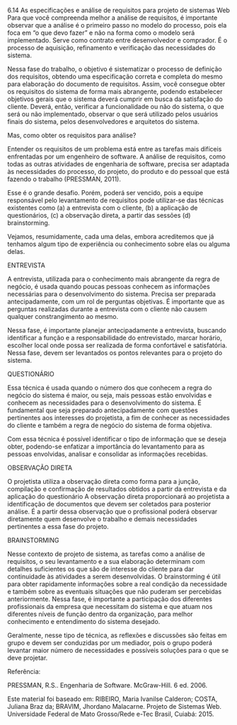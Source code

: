 6.14 As especificações e análise de requisitos para projeto de sistemas Web
Para que você compreenda melhor a análise de requisitos, é importante observar que a análise é o primeiro passo no modelo do processo, pois ela foca em “o que devo fazer” e não na forma como o modelo será implementado. Serve como contrato entre desenvolvedor e comprador. É o processo de aquisição, refinamento e verificação das necessidades do sistema.

Nessa fase do trabalho, o objetivo é sistematizar o processo de definição dos requisitos, obtendo uma especificação correta e completa do mesmo para elaboração do documento de requisitos. Assim, você consegue obter os requisitos do sistema de forma mais abrangente, podendo estabelecer objetivos gerais que o sistema deverá cumprir em busca da satisfação do cliente. Deverá, então, verificar a funcionalidade ou não do sistema, o que será ou não implementado, observar o que será utilizado pelos usuários finais do sistema, pelos desenvolvedores e arquitetos do sistema. 

Mas, como obter os requisitos para análise?

Entender os requisitos de um problema está entre as tarefas mais difíceis enfrentadas por um engenheiro de software. A análise de requisitos, como todas as outras atividades de engenharia de software, precisa ser adaptada às necessidades do processo, do projeto, do produto e do pessoal que está fazendo o trabalho (PRESSMAN, 2011). 

Esse é o grande desafio. Porém, poderá ser vencido, pois a equipe responsável pelo levantamento de requisitos pode utilizar-se das técnicas existentes como (a) a entrevista com o cliente, (b) a aplicação de questionários, (c) a observação direta, a partir das sessões (d) brainstorming. 

Vejamos, resumidamente, cada uma delas, embora acreditemos que já tenhamos algum tipo de experiência ou conhecimento sobre elas ou alguma delas.

ENTREVISTA

A entrevista, utilizada para o conhecimento mais abrangente da regra de negócio, é usada quando poucas pessoas conhecem as informações necessárias para o desenvolvimento do sistema. Precisa ser preparada antecipadamente, com um rol de perguntas objetivas. É importante que as perguntas realizadas durante a entrevista com o cliente não causem qualquer constrangimento ao mesmo.

Nessa fase, é importante planejar antecipadamente a entrevista, buscando identificar a função e a responsabilidade do entrevistado, marcar horário, escolher local onde possa ser realizada de forma confortável e satisfatória. Nessa fase, devem ser levantados os pontos relevantes para o projeto do sistema.

QUESTIONÁRIO

Essa técnica é usada quando o número dos que conhecem a regra do negócio do sistema é maior, ou seja, mais pessoas estão envolvidas e conhecem as necessidades para o desenvolvimento do sistema. É fundamental que seja preparado antecipadamente com questões pertinentes aos interesses do projetista, a fim de conhecer as necessidades do cliente e também a regra de negócio do sistema de forma objetiva.

Com essa técnica é possível identificar o tipo de informação que se deseja obter, podendo-se enfatizar a importância do levantamento para as pessoas envolvidas, analisar e consolidar as informações recebidas.

OBSERVAÇÃO DIRETA

O projetista utiliza a observação direta como forma para a junção, compilação e confirmação de resultados obtidos a partir da entrevista e da aplicação do questionário A observação direta proporcionará ao projetista a identificação de documentos que devem ser coletados para posterior análise. É a partir dessa observação que o profissional poderá observar diretamente quem desenvolve o trabalho e demais necessidades pertinentes a essa fase do projeto.

BRAINSTORMING

Nesse contexto de projeto de sistema, as tarefas como a análise de requisitos, o seu levantamento e a sua elaboração determinam com detalhes suficientes os que são de interesse do cliente para dar continuidade às atividades a serem desenvolvidas. O brainstorming é útil para obter rapidamente informações sobre a real condição da necessidade e também sobre as eventuais situações que não puderam ser percebidas anteriormente. Nessa fase, é importante a participação dos diferentes profissionais da empresa que necessitam do sistema e que atuam nos diferentes níveis de função dentro da organização, para melhor conhecimento e entendimento do sistema desejado.

Geralmente, nesse tipo de técnica, as reflexões e discussões são feitas em grupo e devem ser conduzidas por um mediador, pois o grupo poderá levantar maior número de necessidades e possíveis soluções para o que se deve projetar.

Referência:

PRESSMAN, R.S.. Engenharia de Software. McGraw-Hill. 6 ed. 2006.

Este material foi baseado em:
RIBEIRO, Maria Ivanilse Calderon; COSTA, Juliana Braz da; BRAVIM, Jhordano Malacarne. Projeto de Sistemas Web. Universidade Federal de Mato Grosso/Rede e-Tec Brasil, Cuiabá: 2015.